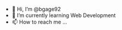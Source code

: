 - 👋 Hi, I’m @bgage92
- 🌱 I’m currently learning Web Development
- 📫 How to reach me ...

<!---
bgage92/bgage92 is a ✨ special ✨ repository because its `README.md` (this file) appears on your GitHub profile.
You can click the Preview link to take a look at your changes.
--->
